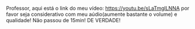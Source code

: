 Professor, aqui está o link do meu vídeo: https://youtu.be/sLaTmglLNNA por favor seja considerativo com meu aúdio(aumente bastante o volume) e qualidade! Não passou de 15min! DE VERDADE!
